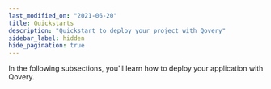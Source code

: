 ```yaml
---
last_modified_on: "2021-06-20"
title: Quickstarts
description: "Quickstart to deploy your project with Qovery"
sidebar_label: hidden
hide_pagination: true
---
```

In the following subsections, you'll learn how to deploy your application with Qovery.



